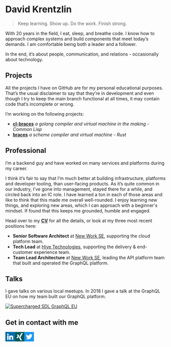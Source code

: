 # David Krentzlin

> Keep learning. Show up. Do the work. Finish strong.


With 20 years in the field, I eat, sleep, and breathe code. I know how to approach complex systems and build components that meet today’s demands.
I am comfortable being both a leader and a follower.

In the end, it’s about people, communication, and relations - occasionally about technology. 

## Projects

All the projects I have on GitHub are for my personal educational purposes. That’s the usual disclaimer to say that they’re in development and even though I try to keep the main branch functional at all times, it may contain code that’s incomplete or wrong.

I’m working on the following projects:

* **[cl-braces](https://github.com/certainty/cl-braces)** *a golang compiler and virtual machine in the making - Common Lisp*
* **[braces](https://github.com/certainty/braces)** *a scheme compiler and virtual machine - Rust*


## Professional

I’m a backend guy and have worked on many services and platforms during my career.  

I think it’s fair to say that I’m much better at building infrastructure, platforms and developer tooling, than user-facing products. As it’s quite common in our industry, I’ve gone into management, stayed there for a while, and circled back into an IC role. I have learned a ton in each of those areas and like to think that this made me overall well-rounded. I enjoy learning new things, and exploring new areas, which I can approach with
a beginner's mindset. If found that this keeps me grounded, humble and engaged. 

Head over to my **[CV](https://david.krentzlin.me/cv)** for all the details, or look at my three most recent positions here:

* **Senior Software Architect** at [New Work SE](https://www.new-work.se/en), supporting the cloud platform team. 
* **Tech Lead** at [Hive Technologies](https://www.hive.app/), supporting the delivery & end-customer experience team.
* **Team Lead Architecture** at [New Work SE](https://www.new-work.se/en), leading the API platform team that built and operated the GraphQL platform.

## Talks

I gave talks on various local meetups. In 2018 I gave a talk at the GraphQL EU on how my team built our GraphQL platform.

<div>
  
<a href="https://www.youtube.com/watch?v=kMOq3nf8vKY">
  <img alt="Supercharged SDL GraphQL EU" width="400px" src="https://user-images.githubusercontent.com/338957/157052358-abc24296-4ce0-44bb-b997-1ce2904fd65e.png" />
</a>
  
</div>

## Get in contact with me

<a href="https://www.linkedin.com/in/david-krentzlin-b1708818b/">
  <img align="left" alt="David Krentzlin's LinkedIN" width="30px" src="assets/logo_li.png" />
</a>
<a href="https://www.xing.com/profile/David_Krentzlin/cv">
  <img align="left" alt="David Krentzlin's Xing" width="30px" src="assets/logo_xing.png" />
</a>
<a href="https://twitter.com/dkrentzlin">
  <img align="left" alt="David Krentzlin's Twitter" width="30px" src="assets/logo_twitter.png" />
</a>
